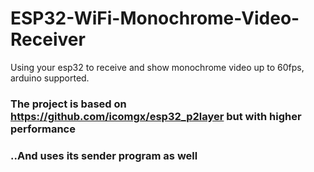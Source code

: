 # ESP32-WiFi-Monochrome-Video-Receiver
Using your esp32 to receive and show monochrome video up to 60fps, arduino supported.
  
### The project is based on https://github.com/icomgx/esp32_p2layer but with higher performance  
### ..And uses its sender program as well


